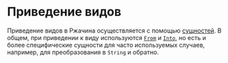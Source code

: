 # Приведение видов

Приведение видов в Ржачина осуществляется с помощью [сущностей].
В общем, при приведении к виду используются [`From`] и [`Into`],
но есть и более специфические сущности для часто используемых
случаев, например, для преобразования в `String` и обратно.

[сущностей]: trait.html
[`From`]: https://doc.rust-lang.org/std/convert/trait.From.html
[`Into`]: https://doc.rust-lang.org/std/convert/trait.Into.html
